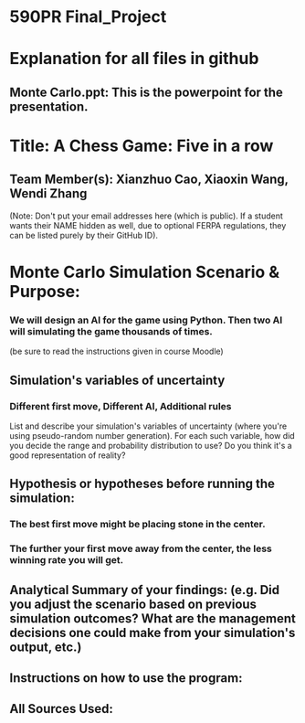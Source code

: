 # 590PR Final_Project

# Explanation for all files in github
## Monte Carlo.ppt: This is the powerpoint for the presentation.


# Title: A Chess Game: Five in a row

## Team Member(s): Xianzhuo Cao, Xiaoxin Wang, Wendi Zhang

(Note: Don't put your email addresses here (which is public).  If a student wants their NAME hidden as well, due to optional FERPA regulations, they can be listed purely by their GitHub ID).

# Monte Carlo Simulation Scenario & Purpose: 
### We will design an AI for the game using Python. Then two AI will simulating the game thousands of times.

(be sure to read the instructions given in course Moodle)

## Simulation's variables of uncertainty
### Different first move, Different AI, Additional rules 


List and describe your simulation's variables of uncertainty (where you're using pseudo-random number generation). For each such variable, how did you decide the range and probability distribution to use?  Do you think it's a good representation of reality?

## Hypothesis or hypotheses before running the simulation:
### The best first move might be placing stone in the center. 
### The further your first move away from the center, the less winning rate you will get.

## Analytical Summary of your findings: (e.g. Did you adjust the scenario based on previous simulation outcomes?  What are the management decisions one could make from your simulation's output, etc.)

## Instructions on how to use the program:


## All Sources Used:

